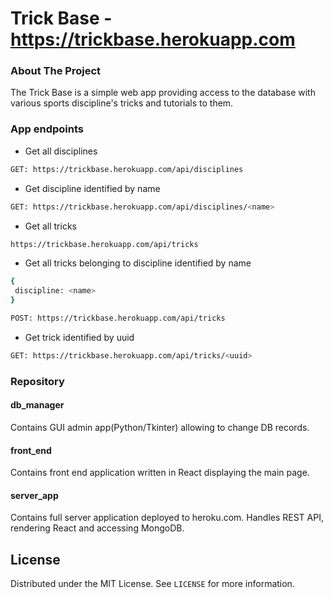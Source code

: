 # Trick Base - https://trickbase.herokuapp.com

<!-- ABOUT THE PROJECT -->
### About The Project

The Trick Base is a simple web app providing access to the database with various sports discipline's tricks and tutorials to them.  

### App endpoints
* Get all disciplines
```sh
GET: https://trickbase.herokuapp.com/api/disciplines
```
* Get discipline identified by name
```sh
GET: https://trickbase.herokuapp.com/api/disciplines/<name>
```
* Get all tricks
```sh
https://trickbase.herokuapp.com/api/tricks
```
 * Get all tricks belonging to discipline identified by name
```sh
{
 discipline: <name>
}
```
```sh
POST: https://trickbase.herokuapp.com/api/tricks
```
* Get trick identified by uuid
```sh
GET: https://trickbase.herokuapp.com/api/tricks/<uuid>
```


<!-- GETTING STARTED -->
### Repository
#### db_manager
Contains GUI admin app(Python/Tkinter) allowing to change DB records.
#### front_end
Contains front end application written in React displaying the main page.
#### server_app
Contains full server application deployed to heroku.com. Handles REST API, rendering React and accessing MongoDB.
<!-- LICENSE -->
## License
Distributed under the MIT License. See `LICENSE` for more information.

